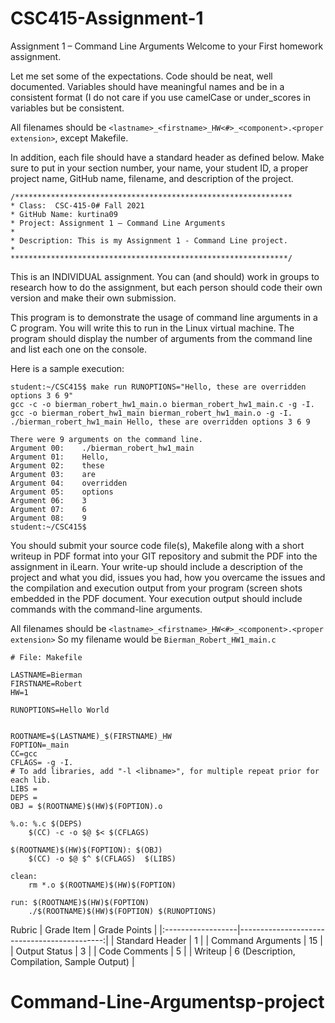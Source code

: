 # CSC415-Assignment-1
Assignment 1 – Command Line Arguments
Welcome to your First homework assignment.  

Let me set some of the expectations.  Code should be neat, well documented.  Variables should have meaningful names and be in a consistent format (I do not care if you use camelCase or under_scores in variables but be consistent.  

All filenames should be `<lastname>_<firstname>_HW<#>_<component>.<proper extension>`, except Makefile.

In addition, each file should have a standard header as defined below.  Make sure to put in your section number, your name, your student ID, a proper project name, GitHub name, filename, and description of the project.

```
/**************************************************************
* Class:  CSC-415-0# Fall 2021
* GitHub Name: kurtina09
* Project: Assignment 1 – Command Line Arguments
*
* Description: This is my Assignment 1 - Command Line project.
*
**************************************************************/
```
This is an INDIVIDUAL assignment.  You can (and should) work in groups to research how to do the assignment, but each person should code their own version and make their own submission.

This program is to demonstrate the usage of command line arguments in a C program.  You will write this to run in the Linux virtual machine.  The program should display the number of arguments from the command line and list each one on the console. 

Here is a sample execution:
 
```
student:~/CSC415$ make run RUNOPTIONS="Hello, these are overridden options 3 6 9"
gcc -c -o bierman_robert_hw1_main.o bierman_robert_hw1_main.c -g -I. 
gcc -o bierman_robert_hw1_main bierman_robert_hw1_main.o -g -I.  
./bierman_robert_hw1_main Hello, these are overridden options 3 6 9

There were 9 arguments on the command line.
Argument 00: 	./bierman_robert_hw1_main
Argument 01: 	Hello,
Argument 02: 	these
Argument 03: 	are
Argument 04: 	overridden
Argument 05: 	options
Argument 06: 	3
Argument 07: 	6
Argument 08: 	9
student:~/CSC415$
```

You should submit your source code file(s), Makefile along with a short writeup in PDF format into your GIT repository and submit the PDF into the assignment in iLearn.  Your write-up should include a description of the project and what you did, issues you had, how you overcame the issues and the compilation and execution output from your program (screen shots embedded in the PDF document. Your execution output should include commands with the command-line arguments.  

All filenames should be `<lastname>_<firstname>_HW<#>_<component>.<proper extension>`
So my filename would be `Bierman_Robert_HW1_main.c`

```
# File: Makefile

LASTNAME=Bierman
FIRSTNAME=Robert
HW=1

RUNOPTIONS=Hello World


ROOTNAME=$(LASTNAME)_$(FIRSTNAME)_HW
FOPTION=_main
CC=gcc
CFLAGS= -g -I.
# To add libraries, add "-l <libname>", for multiple repeat prior for each lib.
LIBS =
DEPS = 
OBJ = $(ROOTNAME)$(HW)$(FOPTION).o

%.o: %.c $(DEPS)
	$(CC) -c -o $@ $< $(CFLAGS)

$(ROOTNAME)$(HW)$(FOPTION): $(OBJ)
	$(CC) -o $@ $^ $(CFLAGS)  $(LIBS)

clean:
	rm *.o $(ROOTNAME)$(HW)$(FOPTION)

run: $(ROOTNAME)$(HW)$(FOPTION)
	./$(ROOTNAME)$(HW)$(FOPTION) $(RUNOPTIONS)
```

Rubric
| Grade Item        | Grade Points                                |
|:------------------|--------------------------------------------:|
| Standard Header   | 1                                           |
| Command Arguments | 15                                          |
| Output Status     | 3                                           |
| Code Comments     | 5                                           |
| Writeup           | 6 (Description, Compilation, Sample Output) |
# Command-Line-Argumentsp-project
